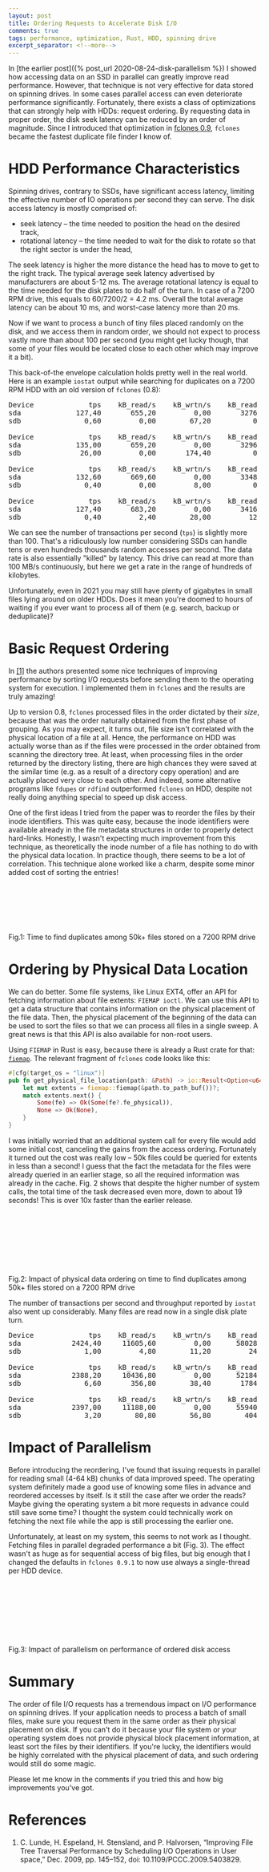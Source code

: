 ```yaml
---
layout: post
title: Ordering Requests to Accelerate Disk I/O
comments: true
tags: performance, optimization, Rust, HDD, spinning drive
excerpt_separator: <!--more-->
---
```


In [the earlier post]({% post_url 2020-08-24-disk-parallelism %}) I showed how accessing data on
an SSD in parallel can greatly improve read performance. However, that technique
is not very effective for data stored on spinning drives. In some cases parallel access
can even deteriorate performance significantly. Fortunately, there exists a class of optimizations
that can strongly help with HDDs: request ordering. By requesting data in proper order,
the disk seek latency can be reduced by an order of magnitude. Since I introduced that 
optimization in [fclones 0.9](https://github.com/pkolaczk/fclones), `fclones` became the 
fastest duplicate file finder I know of.

<!--more-->


# HDD Performance Characteristics

Spinning drives, contrary to SSDs, have significant access latency, limiting the effective
number of IO operations per second they can serve. The disk access latency is mostly comprised of:
* seek latency – the time needed to position the head on the desired track, 
* rotational latency – the time needed to wait for the disk to rotate so that the right sector is under the head,

The seek latency is higher the more distance the head has to move to get to the right track. 
The typical average seek latency advertised by manufacturers are about 5-12 ms. 
The average rotational latency is equal to the time needed for the disk plates to do half of the turn.
In case of a 7200 RPM drive, this equals to 60/7200/2 = 4.2 ms. Overall the total average 
latency can be about 10 ms, and worst-case latency more than 20 ms.

Now if we want to process a bunch of tiny files placed randomly on the disk, and we access them in random
order, we should not expect to process vastly more than about 100 per second 
(you might get lucky though, that some of your files would be located close to each other which may improve it a bit).

This back-of-the envelope calculation holds pretty well in the real world. 
Here is an example `iostat` output while searching for duplicates
on a 7200 RPM HDD with an old version of `fclones` (0.8):

<pre>
Device             tps    kB_read/s    kB_wrtn/s    kB_read    kB_wrtn
sda             127,40       655,20         0,00       3276          0
sdb               0,60         0,00        67,20          0        336

Device             tps    kB_read/s    kB_wrtn/s    kB_read    kB_wrtn
sda             135,00       659,20         0,00       3296          0
sdb              26,00         0,00       174,40          0        872

Device             tps    kB_read/s    kB_wrtn/s    kB_read    kB_wrtn
sda             132,60       669,60         0,00       3348          0
sdb               0,40         0,00         8,00          0         40

Device             tps    kB_read/s    kB_wrtn/s    kB_read    kB_wrtn
sda             127,40       683,20         0,00       3416          0
sdb               0,40         2,40        28,00         12        140
</pre>

We can see the number of transactions per second (`tps`) is slightly more than 100. That's a 
ridiculously low number considering SSDs can handle tens or even hundreds thousands random accesses 
per second. The data rate is also essentially "killed" by latency. This drive can read at more than
100 MB/s continuously, but here we get a rate in the range of hundreds of kilobytes.

Unfortunately, even in 2021 you may still have plenty of gigabytes in small files lying 
around on older HDDs. Does it mean you're doomed to hours of waiting if you ever want to 
process all of them (e.g. search, backup or deduplicate)? 

# Basic Request Ordering 

In [[1]](Lunde2009) the authors presented some nice techniques of improving performance by sorting I/O requests before
sending them to the operating system for execution. I implemented them in `fclones` and the results are
truly amazing! 

Up to version 0.8, `fclones` processed files in the order dictated by their *size*, because that was the order
naturally obtained from the first phase of grouping. As you may expect, it turns out, 
file size isn't correlated with the physical location of a file at all. Hence, the performance on HDD was actually
worse than as if the files were processed in the order obtained from scanning the directory tree. 
At least, when processing files in the order returned by the directory listing, there are high 
chances they were saved at the similar time (e.g. as a result of a directory copy operation) and are actually
placed very close to each other. And indeed,
some alternative programs like `fdupes` or `rdfind` outperformed `fclones` on HDD, despite not really doing anything special
to speed up disk access. 

One of the first ideas I tried from the paper was to reorder the files by their inode identifiers. 
This was quite easy, because the inode identifiers were available already in the file metadata structures in order to properly detect
hard-links. Honestly, I wasn't expecting much improvement from this technique, as theoretically the inode number of a file
has nothing to do with the physical data location. 
In practice though, there seems to be a lot of correlation. This technique alone worked like a charm, despite some minor added cost
of sorting the entries! 

<script type="text/javascript" src="/assets/graphs/graphs.js"></script>

<div class="figure">
    <div style="height:7em">
        <canvas id="inodeOrdering"></canvas>
    </div>
    <script>
    makeBarChartDeferred("inodeOrdering", "time [s]", "ordering",
        ["by size", "by inode"],
        {"time": [217, 28.43]});
    </script>
    <span class="caption"> Fig.1: Time to find duplicates among 50k+ files stored on a 7200 RPM drive</span>
</div>

# Ordering by Physical Data Location

We can do better. Some file systems, like Linux EXT4, offer an API for fetching information about file extents: `FIEMAP ioctl`.
We can use this API to get a data structure that contains information on the physical placement of the file data. 
Then, the physical placement of the beginning of the data can be used to sort the files so that we can process
all files in a single sweep. A great news is that this API is also available for non-root users.

Using `FIEMAP` in Rust is easy, because there is already a Rust crate for that: [`fiemap`](https://crates.io/crates/fiemap). 
The relevant fragment of `fclones` code looks like this:

```rust
#[cfg(target_os = "linux")]
pub fn get_physical_file_location(path: &Path) -> io::Result<Option<u64>> {
    let mut extents = fiemap::fiemap(&path.to_path_buf())?;
    match extents.next() {
        Some(fe) => Ok(Some(fe?.fe_physical)),
        None => Ok(None),
    }
}
```

I was initially worried that an additional system call for every file would add some initial cost, canceling the gains
from the access ordering. Fortunately it turned out the cost was really low – 50k files could be queried for extents in less than
a second! I guess that the fact the metadata for the files were already queried in an earlier stage, so all the
required information was already in the cache. Fig. 2 shows that despite the higher number of system calls, 
the total time of the task decreased even more, down to about 19 seconds! This is over 10x faster than the earlier release.

<div class="figure">
    <div style="height:9em">
        <canvas id="fiemapOrdering"></canvas>
    </div>
    <script>
    makeBarChartDeferred("fiemapOrdering", "time [s]", "ordering",
        ["by size", "by inode", "by physical location"],
        {"time": [217, 28.43, 19.45]});
    </script>
    <span class="caption"> Fig.2: Impact of physical data ordering on time to find duplicates among 50k+ files stored on a 7200 RPM drive</span>
</div>

The number of transactions per second and throughput reported by `iostat` also went up considerably.
Many files are read now in a single disk plate turn.

<pre>
Device             tps    kB_read/s    kB_wrtn/s    kB_read    kB_wrtn
sda            2424,40     11605,60         0,00      58028          0
sdb               1,00         4,80        11,20         24         56

Device             tps    kB_read/s    kB_wrtn/s    kB_read    kB_wrtn
sda            2388,20     10436,80         0,00      52184          0
sdb               6,60       356,80        38,40       1784        192

Device             tps    kB_read/s    kB_wrtn/s    kB_read    kB_wrtn
sda            2397,00     11188,00         0,00      55940          0
sdb               3,20        80,80        56,80        404        284
</pre>

# Impact of Parallelism

Before introducing the reordering, I've found that issuing requests in parallel for reading small (4-64 kB) chunks of data improved speed.
The operating system definitely made a good use of knowing some files in advance and reordered accesses by itself. 
Is it still the case after we order the reads? Maybe giving the operating system a bit more requests in advance could still save some time? 
I thought the system could technically work on fetching the next file while the app is still processing the earlier one. 

Unfortunately, at least on my system, this seems to not work as I thought. Fetching files in parallel degraded performance a bit (Fig. 3). The effect
wasn't as huge as for sequential access of big files, but big enough that I changed the defaults in `fclones 0.9.1` to now use always a 
single-thread per HDD device. 


<div class="figure">
    <div style="height:9em">
        <canvas id="parallelAccess"></canvas>
    </div>
    <script>
    makeBarChartDeferred("parallelAccess", "time [s]", "# threads",
        [1, 2, 8],
        {"time": [19.45, 25.22, 29.11]});
    </script>
    <span class="caption"> Fig.3: Impact of parallelism on performance of ordered disk access</span>
</div>

# Summary

The order of file I/O requests has a tremendous impact on I/O performance on spinning drives.
If your application needs to process a batch of small files, make sure you request them in the 
same order as their physical placement on disk. If you can't do it because your file system
or your operating system does not provide physical block placement information, at least
sort the files by their identifiers. If you're lucky, the identifiers would be highly correlated
with the physical placement of data, and such ordering would still do some magic.

Please let me know in the comments if you tried this and how big improvements you've got.

# References
1. C. Lunde, H. Espeland, H. Stensland, and P. Halvorsen, “Improving File Tree Traversal Performance by Scheduling I/O Operations in User space,” Dec. 2009, pp. 145–152, doi: 10.1109/PCCC.2009.5403829.







